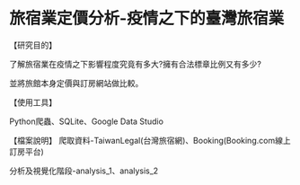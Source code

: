 # 旅宿業定價分析-疫情之下的臺灣旅宿業
【研究目的】

了解旅宿業在疫情之下影響程度究竟有多大?擁有合法標章比例又有多少?

並將旅館本身定價與訂房網站做比較。

【使用工具】

Python爬蟲、SQLite、Google Data Studio

【檔案說明】
爬取資料-TaiwanLegal(台灣旅宿網)、Booking(Booking.com線上訂房平台)

分析及視覺化階段-analysis_1、analysis_2
